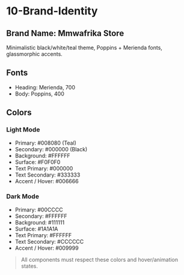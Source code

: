 # 10-Brand-Identity

## Brand Name: Mmwafrika Store
Minimalistic black/white/teal theme, Poppins + Merienda fonts, glassmorphic accents.

## Fonts
- Heading: Merienda, 700
- Body: Poppins, 400

## Colors
### Light Mode
- Primary: #008080 (Teal)
- Secondary: #000000 (Black)
- Background: #FFFFFF
- Surface: #F0F0F0
- Text Primary: #000000
- Text Secondary: #333333
- Accent / Hover: #006666

### Dark Mode
- Primary: #00CCCC
- Secondary: #FFFFFF
- Background: #111111
- Surface: #1A1A1A
- Text Primary: #FFFFFF
- Text Secondary: #CCCCCC
- Accent / Hover: #009999

> All components must respect these colors and hover/animation states.
